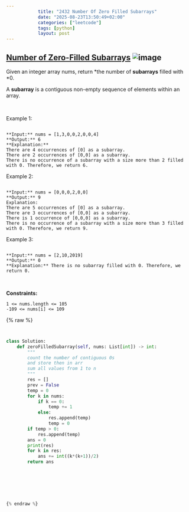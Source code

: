 ```yaml
---
            title: "2432 Number Of Zero Filled Subarrays"
            date: "2025-08-23T13:50:49+02:00"
            categories: ["leetcode"]
            tags: [python]
            layout: post
---
```

            
## [Number of Zero-Filled Subarrays](https://leetcode.com/problems/number-of-zero-filled-subarrays) ![image](https://img.shields.io/badge/Difficulty-Medium-orange)

Given an integer array nums, return *the number of **subarrays** filled with *0.

A **subarray** is a contiguous non-empty sequence of elements within an array.

 

Example 1:

```

**Input:** nums = [1,3,0,0,2,0,0,4]
**Output:** 6
**Explanation:** 
There are 4 occurrences of [0] as a subarray.
There are 2 occurrences of [0,0] as a subarray.
There is no occurrence of a subarray with a size more than 2 filled with 0. Therefore, we return 6.
```

Example 2:

```

**Input:** nums = [0,0,0,2,0,0]
**Output:** 9
Explanation:
There are 5 occurrences of [0] as a subarray.
There are 3 occurrences of [0,0] as a subarray.
There is 1 occurrence of [0,0,0] as a subarray.
There is no occurrence of a subarray with a size more than 3 filled with 0. Therefore, we return 9.

```

Example 3:

```

**Input:** nums = [2,10,2019]
**Output:** 0
**Explanation:** There is no subarray filled with 0. Therefore, we return 0.

```

 

**Constraints:**

	1 <= nums.length <= 105
	-109 <= nums[i] <= 109

{% raw %}


```python


class Solution:
    def zeroFilledSubarray(self, nums: List[int]) -> int:
        """
        count the number of contiguous 0s
        and store then in arr
        sum all values from 1 to n
        """
        res = []
        prev = False
        temp = 0
        for k in nums:
            if k == 0:
                temp += 1
            else:
                res.append(temp)
                temp = 0
        if temp > 0:
            res.append(temp)
        ans = 0
        print(res)
        for k in res:
            ans += int((k*(k+1))/2)
        return ans




        


{% endraw %}
```

